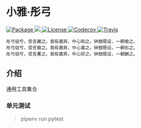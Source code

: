 # 小雅·彤弓

<p align="left">
    <a href="https://pypi.python.org/pypi/tonggong">
        <img src="https://img.shields.io/pypi/v/tonggong?style=flat-square" alt="Package" />
    </a>
    <a href="https://pypi.python.org/pypi/tonggong">
        <img src="https://img.shields.io/pypi/pyversions/tonggong?style=flat-square" />
    </a>
    <a href="https://github.com/arcticdata/tonggong/blob/master/LICENSE">
        <img src="https://img.shields.io/pypi/l/tonggong?style=flat-square" alt="License" />
    </a>
    <a href="https://codecov.io/gh/arcticdata/tonggong">
        <img src="https://img.shields.io/codecov/c/gh/arcticdata/tonggong/master?style=flat-square" alt="Codecov" />
    </a>
    <a href="https://travis-ci.com/arcticdata/tonggong">
        <img src="https://img.shields.io/travis/com/arcticdata/tonggong?style=flat-square" alt="Travis" />
    </a>
</p>

```
彤弓弨兮，受言藏之。我有嘉宾，中心贶之。钟鼓既设，一朝飨之。
彤弓弨兮，受言载之。我有嘉宾，中心喜之。钟鼓既设，一朝右之。
彤弓弨兮，受言櫜之。我有嘉宾，中心好之。钟鼓既设，一朝酬之。
```

## 介绍

通用工具集合

### 单元测试

> pipenv run pytest
